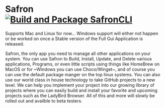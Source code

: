 # Safron [![Build and Package SafronCLI](https://github.com/MrAshCreates/Safron/actions/workflows/build.yml/badge.svg?branch=main)](https://github.com/MrAshCreates/Safron/actions/workflows/build.yml)
Supports Mac and Linux for now... Windows support will either not happen or be worked on once a Stable version of the Full Gui Application is released.

Safron, the only app you need to manage all other applications on your system. You can use Safron to Build, Install, Update, and Delete various applications, Programs, or even little scripts using things like HomeBrew on MacOS or for ~Windows you can use Choco/Winget~, and of course you can use the default package manger on the top linux systems. You can also use our world class in house technology to take GitHub projects to a new level. We can help you implement your project into our growing library of projects where you can easily build and install your favorite and upcoming projects such as the LadyBird Browser. All of this and more will slowly be rolled out and availble to beta testers. 


